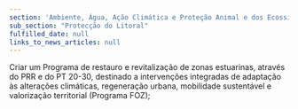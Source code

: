 ```yaml
---
section: 'Ambiente, Água, Ação Climática e Proteção Animal e dos Ecossistemas'
sub_section: "Protecção do Litoral"
fulfilled_date: null
links_to_news_articles: null
---
```


Criar um Programa de restauro e revitalização de zonas estuarinas, através do PRR e do PT 20-30, destinado a intervenções integradas de adaptação às alterações climáticas, regeneração urbana, mobilidade sustentável e valorização territorial (Programa FOZ);